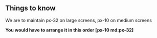## Things to know

We are to maintain px-32 on large screens,
px-10 on medium screens

**You would have to arrange it in this order [px-10 md:px-32]**
